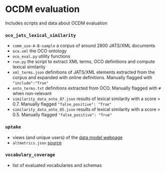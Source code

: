 # OCDM evaluation

Includes scripts and data about OCDM evaluation

### `oco_jats_lexical_similarity`

 * `comm_use-A-B-sample` a corpus of around 2800 JATS/XML documents
 * `oco.xml` the OCO ontology
 * `oco_eval.py` utility functions
 * `run.py` the script to extract XML terms, OCO definitions and compute lexical similarity
 * `xml_terms.json` definitions of JATS/XML elements extracted from the
 corpus and expanded with online definitions. Manually flagged with `"include":"True"`
 * `onto_terms.txt` definitions extracted from OCO. Manually flagged with `#` when non-relevant
 * `similarity_data_onto_07.json` results of lexical similarity with a score > 0.7. Manually flagged `"false_positive": "True"`
 * `similarity_data_onto_05.json` results of lexical similarity with a score > 0.5.  Manually flagged `"false_positive": "True"`

### `uptake`

 * views (and unique users) of the [data model webpage](http://opencitations.net/model)
 * `altmetrics.json` [source](https://api.altmetric.com/v1/doi/10.6084/m9.figshare.3443876)

### `vocabulary_coverage`

 * list of evaluated vocabularies and schemas
